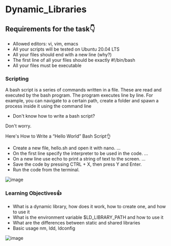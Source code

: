 # Dynamic_Libraries
## Requirements for the task👇
- Allowed editors: vi, vim, emacs
- All your scripts will be tested on Ubuntu 20.04 LTS
- All your files should end with a new line (why?)
- The first line of all your files should be exactly #!/bin/bash
- All your files must be executable

### Scripting
A bash script is a series of commands written in a file. These are read and executed by the bash program. 
The program executes line by line. For example, you can navigate to a certain path, create a folder and spawn a process inside it using the command line

- Don't know how to write a bash script?

Don't worry.

Here's How to Write a “Hello World” Bash Script👌
- Create a new file, hello.sh and open it with nano. ...
- On the first line specify the interpreter to be used in the code. ...
- On a new line use echo to print a string of text to the screen. ...
- Save the code by pressing CTRL + X, then press Y and Enter.
- Run the code from the terminal.

![image](https://user-images.githubusercontent.com/105078661/207131745-b37038ac-705b-4375-aaad-048e0cb2cf4f.png)


### Learning Objectives👍

- What is a dynamic library, how does it work, how to create one, and how to use it
- What is the environment variable $LD_LIBRARY_PATH and how to use it
- What are the differences between static and shared libraries
- Basic usage nm, ldd, ldconfig

![image](https://user-images.githubusercontent.com/105078661/207132930-efcbc5a4-b5b1-4234-baa3-1621dc10584e.png)

```
